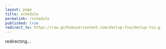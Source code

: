 ```yaml
---
layout: page
title: schedule
permalink: /schedule
published: true
redirect_to: https://raw.githubusercontent.com/devlup-fsu/devlup-fsu.github.io/master/assets/img/schedule.png
---
```


redirecting...